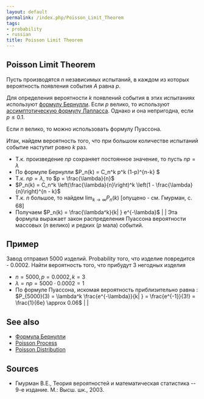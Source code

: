 ```yaml
---
layout: default
permalink: /index.php/Poisson_Limit_Theorem
tags:
- probability
- russian
title: Poisson Limit Theorem
---
```

## Poisson Limit Theorem

Пусть производятся $n$ независимых испытаний, в каждом из которых вероятность появления события $A$ равна $p$. 

Для определения вероятности $k$ появлений события в этих испытаниях используют [формулу Бернулли](Формула_Бернулли). Если $p$ велико, то используют [ассимптотическую формулу Лапласса](Ассимптотическая_формула_Лапласса). Однако и она непригодна, если $p \leqslant 0.1$.

Если $n$ велико, то можно использовать формулу Пуассона.

Итак, найдем вероятность того, что при большом количестве испытаний событие наступит ровно $k$ раз.


- Т.к. произведение $np$ сохраняет постоянное значение, то пусть $np = \lambda$
- По формуле Бернулли $P_n(k) = C_n^k p^k (1-p)^{n-k} $
- Т.к. $np = \lambda$, то $p = \frac{\lambda}{n}$
- $P_n(k) = C_n^k \left(\frac{\lambda}{n}\right)^k \left(1 - \frac{\lambda}{n}\right)^{n - k}$
- Т.к. $n$ большое, то найдем $\lim_{k \rightarrow \infty} P_n(k)$ [опущено - см. Гмурман, с. 68]
- Получаем $P_n(k) = \frac{\lambda^k}{k|  } e^{-\lambda}$ | |
Эта формула выражает закон распределения Пуассона вероятности массовых ($n$ велико) и редких ($p$ мала) событий.



## Пример
Завод отправил 5000 изделий. Probability того, что изделие повредится - 0.0002. Найти вероятность того, что прибудут 3 негодных изделия

- $n = 5000, p = 0.0002, k = 3$
- $\lambda = np = 5000 \cdot 0.0002 = 1$
- По формуле Пуассона, искомая вероятность приблизительно равна 
: $P_{5000}(3) = \lambda^k \frac{e^{-\lambda}}{k|  } = \frac{e^{-1}}{3!} = \frac{1}{6e} \approx 0.06$ | |
## See also
- [Формула Бернулли](Формула_Бернулли)
- [Poisson Process](Poisson_Process)
- [Poisson Distribution](Poisson_Distribution)

## Sources
- Гмурман В.Е., Теория вероятностей и математическая статистика -- 9-е издание. М.: Высш. шк., 2003.

